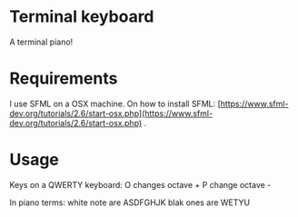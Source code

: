 # Terminal keyboard

A terminal piano!

# Requirements

I use SFML on a OSX machine.
On how to install SFML: [https://www.sfml-dev.org/tutorials/2.6/start-osx.php](https://www.sfml-dev.org/tutorials/2.6/start-osx.php) .

# Usage

Keys on a QWERTY keyboard:
O changes octave +
P change octave -

In piano terms:
white note are ASDFGHJK
blak ones are WETYU


